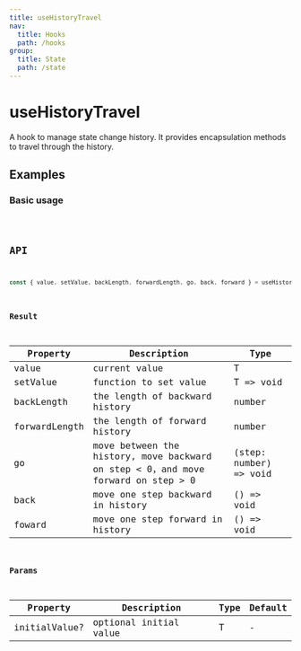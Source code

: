 ```yaml
---
title: useHistoryTravel
nav:
  title: Hooks
  path: /hooks
group:
  title: State
  path: /state
---
```


# useHistoryTravel

A hook to manage state change history. It provides encapsulation methods to travel through the history.

## Examples

### Basic usage

<code src="./demo/demo1.tsx" />

## API

```javascript
const { value, setValue, backLength, forwardLength, go, back, forward } = useHistoryTravel<T>(initialValue?: T);
```

### Result

| Property              | Description               | Type                  |
|------------------|--------------------|-----------------------|
| value     | current value         |  T  |
| setValue  | function to set value | T => void |
| backLength | the length of backward history | number |
| forwardLength | the length of forward history | number |
| go | move between the history, move backward on step < 0，and move forward on step > 0 | (step: number) => void |
| back | move one step backward in history | () => void |
| foward | move one step forward in history | () => void |

### Params

| Property    | Description                                         | Type                   | Default |
|---------|----------------------------------------------|------------------------|--------|
| initialValue? | optional initial value  | T |  - |     
